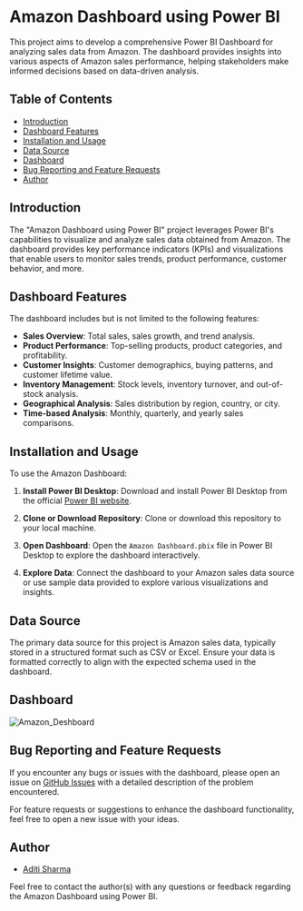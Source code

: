 # Amazon Dashboard using Power BI

This project aims to develop a comprehensive Power BI Dashboard for analyzing sales data from Amazon. The dashboard provides insights into various aspects of Amazon sales performance, helping stakeholders make informed decisions based on data-driven analysis.

## Table of Contents

- [Introduction](#introduction)
- [Dashboard Features](#dashboard-features)
- [Installation and Usage](#installation-and-usage)
- [Data Source](#data-source)
- [Dashboard](#dashboard)
- [Bug Reporting and Feature Requests](#bug-reporting-and-feature-requests)
- [Author](#author)

## Introduction

The "Amazon Dashboard using Power BI" project leverages Power BI's capabilities to visualize and analyze sales data obtained from Amazon. The dashboard provides key performance indicators (KPIs) and visualizations that enable users to monitor sales trends, product performance, customer behavior, and more.

## Dashboard Features

The dashboard includes but is not limited to the following features:

- **Sales Overview**: Total sales, sales growth, and trend analysis.
- **Product Performance**: Top-selling products, product categories, and profitability.
- **Customer Insights**: Customer demographics, buying patterns, and customer lifetime value.
- **Inventory Management**: Stock levels, inventory turnover, and out-of-stock analysis.
- **Geographical Analysis**: Sales distribution by region, country, or city.
- **Time-based Analysis**: Monthly, quarterly, and yearly sales comparisons.

## Installation and Usage

To use the Amazon Dashboard:

1. **Install Power BI Desktop**: Download and install Power BI Desktop from the official [Power BI website](https://powerbi.microsoft.com/en-us/desktop/).
   
2. **Clone or Download Repository**: Clone or download this repository to your local machine.

3. **Open Dashboard**: Open the `Amazon Dashboard.pbix` file in Power BI Desktop to explore the dashboard interactively.

4. **Explore Data**: Connect the dashboard to your Amazon sales data source or use sample data provided to explore various visualizations and insights.

## Data Source

The primary data source for this project is Amazon sales data, typically stored in a structured format such as CSV or Excel. Ensure your data is formatted correctly to align with the expected schema used in the dashboard.

## Dashboard

![Amazon_Deshboard](https://github.com/aditi-sharma12/Amazon-Dashboard/assets/125428111/f3a8dcc6-951b-4ef1-80d9-33c21f1d92f2)


## Bug Reporting and Feature Requests

If you encounter any bugs or issues with the dashboard, please open an issue on [GitHub Issues](https://github.com/aditi_sharma12/Amazon-Dashboard/issues) with a detailed description of the problem encountered.

For feature requests or suggestions to enhance the dashboard functionality, feel free to open a new issue with your ideas.

## Author

- [Aditi Sharma](https://github.com/aditisharma_12)

Feel free to contact the author(s) with any questions or feedback regarding the Amazon Dashboard using Power BI.
